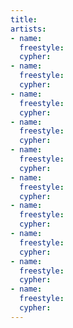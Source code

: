```yaml
---
title:
artists:
- name:
  freestyle:
  cypher:
- name:
  freestyle:
  cypher:
- name:
  freestyle:
  cypher:
- name:
  freestyle:
  cypher:
- name:
  freestyle:
  cypher:
- name:
  freestyle:
  cypher:
- name:
  freestyle:
  cypher:
- name:
  freestyle:
  cypher:
- name:
  freestyle:
  cypher:
- name:
  freestyle:
  cypher:
---
```

